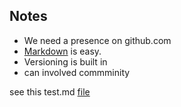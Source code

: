 ## Notes

* We need a presence on github.com
* [Markdown](https://docs.github.com/en/github/writing-on-github/getting-started-with-writing-and-formatting-on-github/basic-writing-and-formatting-syntax) is easy.
* Versioning is built in
* can involved commminity




see this test.md [file](test.md)

